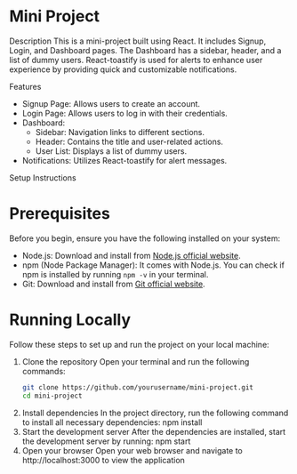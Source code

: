 # Mini Project

Description
This is a mini-project built using React. It includes Signup, Login, and Dashboard pages. The Dashboard has a sidebar, header, and a list of dummy users. React-toastify is used for alerts to enhance user experience by providing quick and customizable notifications.

 Features
- Signup Page: Allows users to create an account.
- Login Page: Allows users to log in with their credentials.
- Dashboard: 
  - Sidebar: Navigation links to different sections.
  - Header: Contains the title and user-related actions.
  - User List: Displays a list of dummy users.
- Notifications: Utilizes React-toastify for alert messages.

 Setup Instructions

# Prerequisites
Before you begin, ensure you have the following installed on your system:
- Node.js: Download and install from [Node.js official website](https://nodejs.org/).
- npm (Node Package Manager): It comes with Node.js. You can check if npm is installed by running `npm -v` in your terminal.
- Git: Download and install from [Git official website](https://git-scm.com/).

# Running Locally
Follow these steps to set up and run the project on your local machine:

1. Clone the repository
   Open your terminal and run the following commands:
   ```bash
   git clone https://github.com/yourusername/mini-project.git
   cd mini-project
2. Install dependencies
   In the project directory, run the following command to install all necessary dependencies:
   npm install
3. Start the development server
   After the dependencies are installed, start the development server by running:
   npm start
4. Open your browser
   Open your web browser and navigate to http://localhost:3000 to view the application
